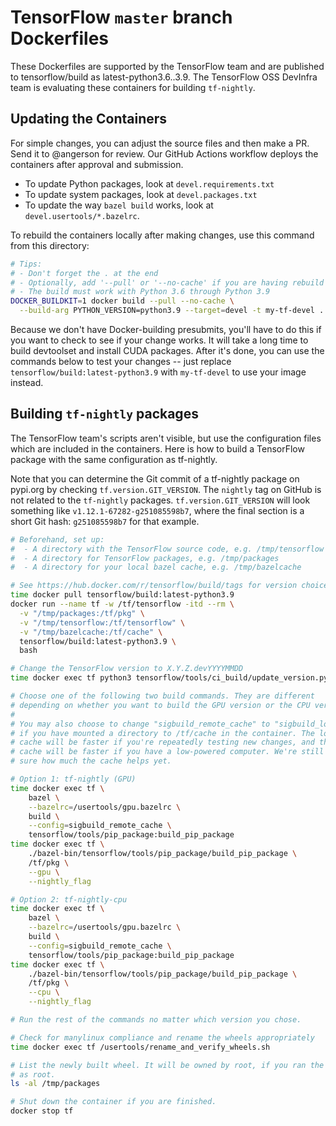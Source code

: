 # TensorFlow `master` branch Dockerfiles

These Dockerfiles are supported by the TensorFlow team and are published to
tensorflow/build as latest-python3.6..3.9. The TensorFlow OSS DevInfra team
is evaluating these containers for building `tf-nightly`.

## Updating the Containers

For simple changes, you can adjust the source files and then make a PR. Send
it to @angerson for review. Our GitHub Actions workflow deploys the containers
after approval and submission.

- To update Python packages, look at `devel.requirements.txt`
- To update system packages, look at `devel.packages.txt`
- To update the way `bazel build` works, look at `devel.usertools/*.bazelrc`.

To rebuild the containers locally after making changes, use this command from this
directory:

```bash
# Tips:
# - Don't forget the . at the end
# - Optionally, add '--pull' or '--no-cache' if you are having rebuild issues
# - The build must work with Python 3.6 through Python 3.9
DOCKER_BUILDKIT=1 docker build --pull --no-cache \
  --build-arg PYTHON_VERSION=python3.9 --target=devel -t my-tf-devel .
```

Because we don't have Docker-building presubmits, you'll have to do this if you
want to check to see if your change works. It will take a long time to build
devtoolset and install CUDA packages. After it's done, you can use the commands
below to test your changes -- just replace `tensorflow/build:latest-python3.9`
with `my-tf-devel` to use your image instead.

## Building `tf-nightly` packages

The TensorFlow team's scripts aren't visible, but use the configuration files
which are included in the containers. Here is how to build a TensorFlow package
with the same configuration as tf-nightly.

Note that you can determine the Git commit of a tf-nightly package on pypi.org 
by checking `tf.version.GIT_VERSION`. The `nightly` tag on GitHub is not
related to the `tf-nightly` packages. `tf.version.GIT_VERSION` will look
something like `v1.12.1-67282-g251085598b7`, where the final section is a short
Git hash: `g251085598b7` for that example.

```bash
# Beforehand, set up:
#  - A directory with the TensorFlow source code, e.g. /tmp/tensorflow
#  - A directory for TensorFlow packages, e.g. /tmp/packages
#  - A directory for your local bazel cache, e.g. /tmp/bazelcache

# See https://hub.docker.com/r/tensorflow/build/tags for version choices
time docker pull tensorflow/build:latest-python3.9
docker run --name tf -w /tf/tensorflow -itd --rm \
  -v "/tmp/packages:/tf/pkg" \
  -v "/tmp/tensorflow:/tf/tensorflow" \
  -v "/tmp/bazelcache:/tf/cache" \
  tensorflow/build:latest-python3.9 \
  bash

# Change the TensorFlow version to X.Y.Z.devYYYYMMDD
time docker exec tf python3 tensorflow/tools/ci_build/update_version.py --nightly

# Choose one of the following two build commands. They are different
# depending on whether you want to build the GPU version or the CPU version.
#
# You may also choose to change "sigbuild_remote_cache" to "sigbuild_local_cache"
# if you have mounted a directory to /tf/cache in the container. The local
# cache will be faster if you're repeatedly testing new changes, and the remote
# cache will be faster if you have a low-powered computer. We're still not
# sure how much the cache helps yet.

# Option 1: tf-nightly (GPU)
time docker exec tf \
    bazel \
    --bazelrc=/usertools/gpu.bazelrc \
    build \
    --config=sigbuild_remote_cache \
    tensorflow/tools/pip_package:build_pip_package
time docker exec tf \
    ./bazel-bin/tensorflow/tools/pip_package/build_pip_package \
    /tf/pkg \
    --gpu \
    --nightly_flag

# Option 2: tf-nightly-cpu
time docker exec tf \
    bazel \
    --bazelrc=/usertools/gpu.bazelrc \
    build \
    --config=sigbuild_remote_cache \
    tensorflow/tools/pip_package:build_pip_package
time docker exec tf \
    ./bazel-bin/tensorflow/tools/pip_package/build_pip_package \
    /tf/pkg \
    --cpu \
    --nightly_flag

# Run the rest of the commands no matter which version you chose.

# Check for manylinux compliance and rename the wheels appropriately
time docker exec tf /usertools/rename_and_verify_wheels.sh

# List the newly built wheel. It will be owned by root, if you ran the container
# as root.
ls -al /tmp/packages

# Shut down the container if you are finished.
docker stop tf
```
